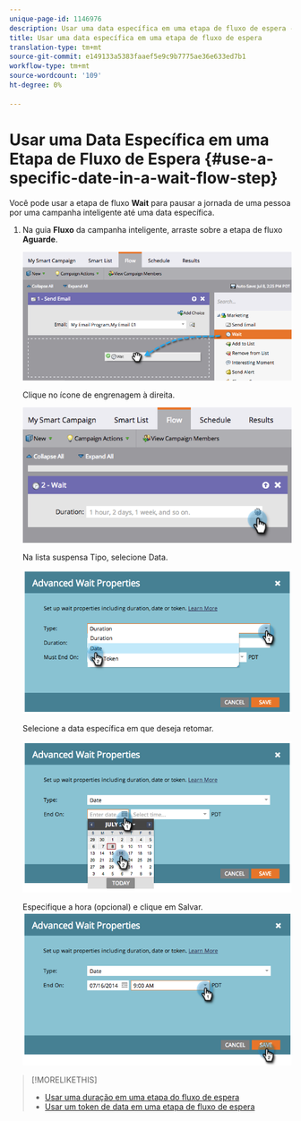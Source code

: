 ```yaml
---
unique-page-id: 1146976
description: Usar uma data específica em uma etapa de fluxo de espera - Documentos do Marketing - Documentação do produto
title: Usar uma data específica em uma etapa de fluxo de espera
translation-type: tm+mt
source-git-commit: e149133a5383faaef5e9c9b7775ae36e633ed7b1
workflow-type: tm+mt
source-wordcount: '109'
ht-degree: 0%

---
```



# Usar uma Data Específica em uma Etapa de Fluxo de Espera {#use-a-specific-date-in-a-wait-flow-step}

Você pode usar a etapa de fluxo **Wait** para pausar a jornada de uma pessoa por uma campanha inteligente até uma data específica.

1. Na guia **Fluxo** da campanha inteligente, arraste sobre a etapa de fluxo **Aguarde**.

   ![](assets/image2014-9-22-11-3a50-3a55.png)

   Clique no ícone de engrenagem à direita.

   ![](assets/image2014-9-22-11-3a50-3a59.png)

   Na lista suspensa Tipo, selecione Data.

   ![](assets/image2014-9-22-11-3a51-3a27.png)

   Selecione a data específica em que deseja retomar.

   ![](assets/image2014-9-22-11-3a51-3a20.png)

   Especifique a hora (opcional) e clique em Salvar.
   ![](assets/image2014-9-22-11-3a51-3a13.png)

>[!MORELIKETHIS]
>
>* [Usar uma duração em uma etapa do fluxo de espera](use-a-duration-in-a-wait-flow-step.md)
>* [Usar um token de data em uma etapa de fluxo de espera](use-a-date-token-in-a-wait-flow-step.md)

>



